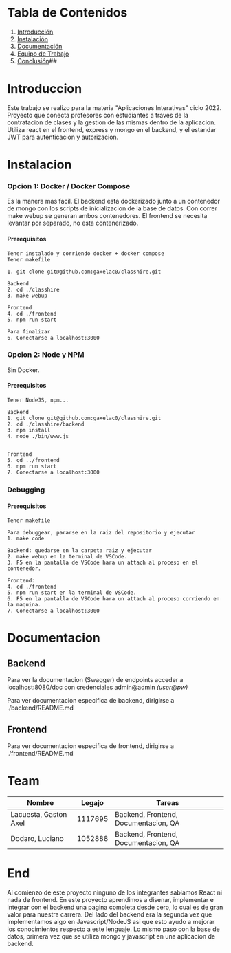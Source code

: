 # Tabla de Contenidos
1. [Introducción](#Introduccion)
2. [Instalación](#Instalacion)
3. [Documentación](#Documentacion)
4. [Equipo de Trabajo](#Team)
5. [Conclusión](#End)##


# Introduccion
Este trabajo se realizo para la materia "Aplicaciones Interativas" ciclo 2022.
Proyecto que conecta profesores con estudiantes a traves de la contratacion de clases y la gestion de las mismas dentro de la aplicacion. 
Utiliza react en el frontend, express y mongo en el backend, y el estandar JWT para autenticacion y autorizacion.

# Instalacion

### Opcion 1: Docker / Docker Compose
Es la manera mas facil. El backend esta dockerizado junto a un contenedor de mongo con los scripts de inicializacion de la base de datos. Con correr make webup se generan ambos contenedores. El frontend se necesita levantar por separado, no esta contenerizado.

#### Prerequisitos
```
Tener instalado y corriendo docker + docker compose
Tener makefile
```
```
1. git clone git@github.com:gaxelac0/classhire.git

Backend
2. cd ./classhire
3. make webup

Frontend
4. cd ./frontend
5. npm run start

Para finalizar
6. Conectarse a localhost:3000

```


### Opcion 2: Node y NPM
Sin Docker.

#### Prerequisitos
```
Tener NodeJS, npm...
```
```
Backend
1. git clone git@github.com:gaxelac0/classhire.git
2. cd ./classhire/backend
3. npm install
4. node ./bin/www.js


Frontend
5. cd ../frontend
6. npm run start
7. Conectarse a localhost:3000

```

### Debugging
#### Prerequisitos
```
Tener makefile
```
```
Para debuggear, pararse en la raiz del repositorio y ejecutar
1. make code

Backend: quedarse en la carpeta raiz y ejecutar
2. make webup en la terminal de VSCode.
3. F5 en la pantalla de VSCode hara un attach al proceso en el contenedor.

Frontend:
4. cd ./frontend
5. npm run start en la terminal de VSCode.
6. F5 en la pantalla de VSCode hara un attach al proceso corriendo en la maquina.
7. Conectarse a localhost:3000
```

# Documentacion
## Backend
Para ver la documentacion (Swagger) de endpoints acceder a localhost:8080/doc con credenciales  admin@admin *_(user@pw)_*

Para ver documentacion especifica de backend, dirigirse a ./backend/README.md


## Frontend
Para ver documentacion especifica de frontend, dirigirse a ./frontend/README.md

# Team
| Nombre                    | Legajo    | Tareas                           |
| ------------------------- | --------- | -------------------------------- |
| Lacuesta, Gaston Axel     | 1117695   | Backend, Frontend, Documentacion, QA |
| Dodaro, Luciano           | 1052888   | Backend, Frontend, Documentacion, QA |



# End
Al comienzo de este proyecto ninguno de los integrantes sabiamos React ni nada de frontend. En este proyecto aprendimos a disenar, implementar e integrar con el backend una pagina completa desde cero, lo cual es de gran valor para nuestra carrera. Del lado del backend era la segunda vez que implementamos algo en Javascript/NodeJS asi que esto ayudo a mejorar los conocimientos respecto a este lenguaje. Lo mismo paso con la base de datos, primera vez que se utiliza mongo y javascript en una aplicacion de backend. 